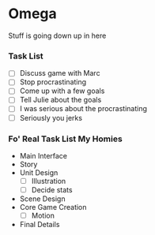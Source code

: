 Omega
=====

Stuff is going down up in here

### Task List
- [ ] Discuss game with Marc
- [ ] Stop procrastinating
- [ ] Come up with a few goals
- [ ] Tell Julie about the goals
- [ ] I was serious about the procrastinating
- [ ] Seriously you jerks

### Fo' Real Task List My Homies
- Main Interface
- Story
- Unit Design
    - [ ] Illustration
    - [ ] Decide stats
- Scene Design
- Core Game Creation
    - [ ] Motion
- Final Details
